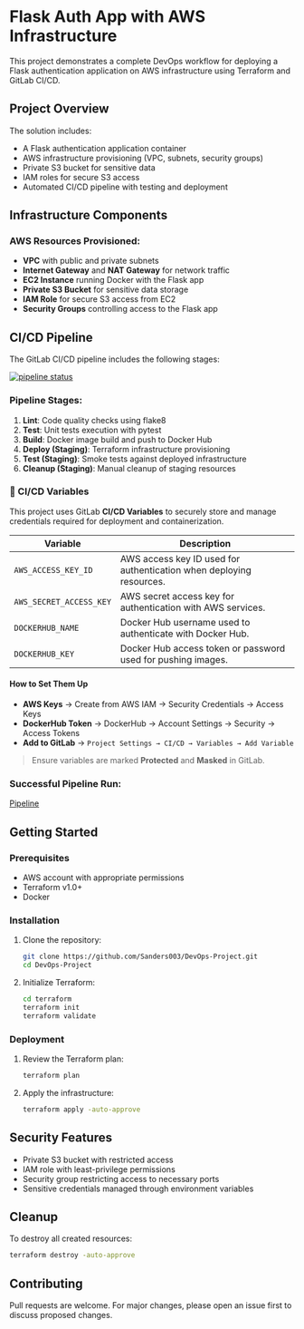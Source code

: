 # Flask Auth App with AWS Infrastructure

This project demonstrates a complete DevOps workflow for deploying a Flask authentication application on AWS infrastructure using Terraform and GitLab CI/CD.

## Project Overview

The solution includes:

* A Flask authentication application container
* AWS infrastructure provisioning (VPC, subnets, security groups)
* Private S3 bucket for sensitive data
* IAM roles for secure S3 access
* Automated CI/CD pipeline with testing and deployment

## Infrastructure Components

### AWS Resources Provisioned:

* **VPC** with public and private subnets
* **Internet Gateway** and **NAT Gateway** for network traffic
* **EC2 Instance** running Docker with the Flask app
* **Private S3 Bucket** for sensitive data storage
* **IAM Role** for secure S3 access from EC2
* **Security Groups** controlling access to the Flask app

## CI/CD Pipeline

The GitLab CI/CD pipeline includes the following stages:

[![pipeline status](https://gitlab.com/Sanders003/DevOps-Project/badges/main/pipeline.svg)](https://gitlab.com/Sanders003/DevOps-Project/-/pipelines)

### Pipeline Stages:

1. **Lint**: Code quality checks using flake8
2. **Test**: Unit tests execution with pytest
3. **Build**: Docker image build and push to Docker Hub
4. **Deploy (Staging)**: Terraform infrastructure provisioning
5. **Test (Staging)**: Smoke tests against deployed infrastructure
6. **Cleanup (Staging)**: Manual cleanup of staging resources

### 🔑 CI/CD Variables

This project uses GitLab **CI/CD Variables** to securely store and manage credentials required for deployment and containerization.

| Variable                | Description                                                         |
| ----------------------- | ------------------------------------------------------------------- |
| `AWS_ACCESS_KEY_ID`     | AWS access key ID used for authentication when deploying resources. |
| `AWS_SECRET_ACCESS_KEY` | AWS secret access key for authentication with AWS services.         |
| `DOCKERHUB_NAME`        | Docker Hub username used to authenticate with Docker Hub.           |
| `DOCKERHUB_KEY`         | Docker Hub access token or password used for pushing images.        |

#### How to Set Them Up

* **AWS Keys** → Create from AWS IAM → Security Credentials → Access Keys
* **DockerHub Token** → DockerHub → Account Settings → Security → Access Tokens
* **Add to GitLab** → `Project Settings → CI/CD → Variables → Add Variable`

> Ensure variables are marked **Protected** and **Masked** in GitLab.

### Successful Pipeline Run:

[Pipeline](https://gitlab.com/Sanders003/DevOps-Project/-/pipelines/)

## Getting Started

### Prerequisites

* AWS account with appropriate permissions
* Terraform v1.0+
* Docker

### Installation

1. Clone the repository:

   ```bash
   git clone https://github.com/Sanders003/DevOps-Project.git
   cd DevOps-Project
   ```

2. Initialize Terraform:

   ```bash
   cd terraform
   terraform init
   terraform validate
   ```

### Deployment

1. Review the Terraform plan:

   ```bash
   terraform plan
   ```

2. Apply the infrastructure:

   ```bash
   terraform apply -auto-approve
   ```

## Security Features

* Private S3 bucket with restricted access
* IAM role with least-privilege permissions
* Security group restricting access to necessary ports
* Sensitive credentials managed through environment variables

## Cleanup

To destroy all created resources:

```bash
terraform destroy -auto-approve
```

## Contributing

Pull requests are welcome. For major changes, please open an issue first to discuss proposed changes.

